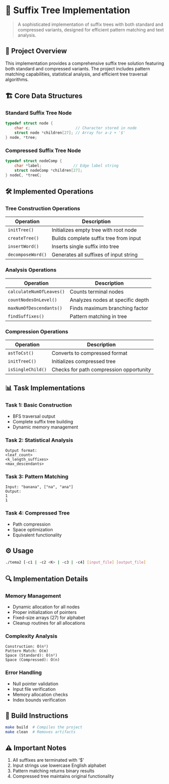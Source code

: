 # 🌲 Suffix Tree Implementation
> A sophisticated implementation of suffix trees with both standard and compressed variants, designed for efficient pattern matching and text analysis.

## 🎯 Project Overview
This implementation provides a comprehensive suffix tree solution featuring both standard and compressed variants. The project includes pattern matching capabilities, statistical analysis, and efficient tree traversal algorithms.

## 🏗️ Core Data Structures

### Standard Suffix Tree Node
```c
typedef struct node {
    char c;                    // Character stored in node
    struct node *children[27]; // Array for a-z + '$'
} node, *tree;
```

### Compressed Suffix Tree Node
```c
typedef struct nodeComp {
    char *label;              // Edge label string
    struct nodeComp *children[27];
} nodeC, *treeC;
```

## 🛠️ Implemented Operations

### Tree Construction Operations
| Operation | Description |
|-----------|-------------|
| `initTree()` | Initializes empty tree with root node |
| `createTree()` | Builds complete suffix tree from input |
| `insertWord()` | Inserts single suffix into tree |
| `decomposeWord()` | Generates all suffixes of input string |

### Analysis Operations
| Operation | Description |
|-----------|-------------|
| `calculateNumOfLeaves()` | Counts terminal nodes |
| `countNodesOnLevel()` | Analyzes nodes at specific depth |
| `maxNumOfDescendants()` | Finds maximum branching factor |
| `findSuffixes()` | Pattern matching in tree |

### Compression Operations
| Operation | Description |
|-----------|-------------|
| `astToCst()` | Converts to compressed format |
| `initTreeC()` | Initializes compressed tree |
| `isSingleChild()` | Checks for path compression opportunity |

## 📊 Task Implementations

### Task 1: Basic Construction
- BFS traversal output
- Complete suffix tree building
- Dynamic memory management

### Task 2: Statistical Analysis
```console
Output format:
<leaf_count>
<k_length_suffixes>
<max_descendants>
```

### Task 3: Pattern Matching
```console
Input: "banana", ["na", "ana"]
Output: 
1
1
```

### Task 4: Compressed Tree
- Path compression
- Space optimization
- Equivalent functionality

## ⚙️ Usage
```bash
./tema2 [-c1 | -c2 <K> | -c3 | -c4] [input_file] [output_file]
```

## 🔍 Implementation Details

### Memory Management
- Dynamic allocation for all nodes
- Proper initialization of pointers
- Fixed-size arrays (27) for alphabet
- Cleanup routines for all allocations

### Complexity Analysis
```
Construction: O(n²)
Pattern Match: O(m)
Space (Standard): O(n²)
Space (Compressed): O(n)
```

### Error Handling
- Null pointer validation
- Input file verification
- Memory allocation checks
- Index bounds verification

## 🚀 Build Instructions
```bash
make build  # Compiles the project
make clean  # Removes artifacts
```

## ⚠️ Important Notes
1. All suffixes are terminated with '$'
2. Input strings use lowercase English alphabet
3. Pattern matching returns binary results
4. Compressed tree maintains original functionality
